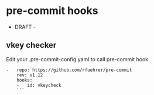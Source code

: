 
# pre-commit hooks

- DRAFT -

## vkey checker

Edit your .pre-commit-config.yaml to call pre-commit hook

```
-   repo: https://github.com/rfuehrer/pre-commit
    rev: v1.12
    hooks:
    -   id: vkeycheck
    ```
